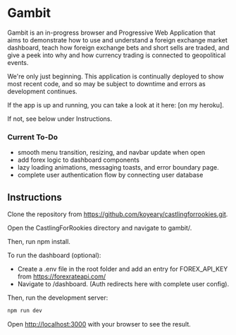 # Gambit

Gambit is an in-progress browser and Progressive Web Application that aims to demonstrate how to use and understand a foreign exchange market dashboard, teach how foreign exchange bets and short sells are traded, and give a peek into why and how currency trading is connected to geopolitical events.

We're only just beginning. This application is continually deployed to show most recent code, and so may be subject to downtime and errors as development continues.

If the app is up and running, you can take a look at it here: [on my heroku].

If not, see below under Instructions.

### Current To-Do

- smooth menu transition, resizing, and navbar update when open
- add forex logic to dashboard components
- lazy loading animations, messaging toasts, and error boundary page.
- complete user authentication flow by connecting user database

## Instructions

Clone the repository from https://github.com/koyeary/castlingforrookies.git.

Open the CastlingForRookies directory and navigate to gambit/.

Then, run npm install.

To run the dashboard (optional):
- Create a .env file in the root folder and add an entry for FOREX_API_KEY from https://forexrateapi.com/
- Navigate to /dashboard. (Auth redirects here with complete user config).

Then, run the development server:

```bash
npm run dev
```

Open [http://localhost:3000](http://localhost:3000) with your browser to see the result.

